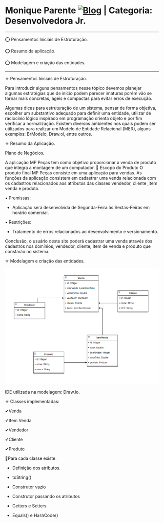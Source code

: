 # Monique Parente [![Blog](https://img.shields.io/badge/LinkedIn-0077B5?style=for-the-badge&logo=linkedin&logoColor=white)](https://www.linkedin.com/in/monique13/) | Categoria: Desenvolvedora Jr. 
______________________________________________________________________________________________________________________________________________________________________________


⭕ Pensamentos Iniciais de Estruturação.

⭕ Resumo da aplicação.

⭕ Modelagem e criação das entidades.

______________________________________________________________________________________________________________________________________________________________________________

⚜ Pensamentos Iniciais de Estruturação. 

Para introduzir alguns pensamentos nesse tópico devemos planejar algumas estratégias que de início podem parecer imaturas porém vão se tornar mais concretas, ágeis e compactas para evitar erros de execução.  

Algumas dicas para estruturação de um sistema, pensar de forma objetiva, escolher um substantivo adequado para definir uma entidade, utilizar de raciocínio lógico inspirado em programação orienta objeto e por fim verificar a normalização. Existem diversos ambientes nos quais podem ser utilizados para realizar um Modelo de Entidade Relacional (MER), alguns exemplos: BrModelo, Draw.oi, entre outros.

⚜ Resumo da Aplicação.


Plano de Negócios.

A aplicação MP Peças tem como objetivo proporcionar a venda de produto que integra a montagem de um computador.
	Escopo do Produto
O produto final MP Peças consiste em uma aplicação para vendas.
As funções da aplicação consistem em cadastrar uma venda relacionada com os cadastros relacionados aos atributos das classes vendedor, cliente ,item venda e produto.   

  •	Premissas: 
- Aplicação será desenvolvida de Segunda-Feira às Sextas-Feiras em horário comercial.

 •	Restrições:
- Tratamento de erros relacionados ao desenvolvimento e versionamento.

Conclusão, o usuário deste site poderá cadastrar uma venda através dos cadastros nos domínios, vendedor, cliente, item de venda e produto que constarão no sistema.

⚜ Modelagem e criação das entidades.

![MODELOCONCEITUALREFATORADO.PNG](MODELOCONCEITUALREFATORADO.PNG)
 
 IDE utilizada na modelagem: Draw.io.

⚜ Classes implementadas:

✔Venda 

✔Item Venda

✔Vendedor

✔Cliente

✔Produto

💠Para cada classe existe:

* Definição dos atributos.

* toString()

* Construtor vazio

* Construtor passando os atributos

* Getters e Setters

* Equals() e HashCode()
